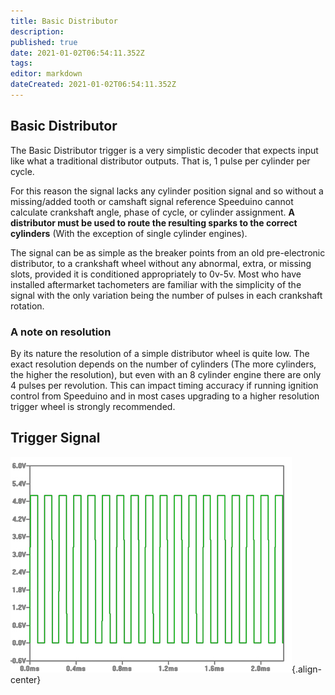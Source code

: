 ```yaml
---
title: Basic Distributor
description: 
published: true
date: 2021-01-02T06:54:11.352Z
tags: 
editor: markdown
dateCreated: 2021-01-02T06:54:11.352Z
---
```


## Basic Distributor

The Basic Distributor trigger is a very simplistic decoder that expects input like what a traditional distributor outputs. That is, 1 pulse per cylinder per cycle.

For this reason the signal lacks any cylinder position signal and so without a missing/added tooth or camshaft signal reference Speeduino cannot calculate crankshaft angle, phase of cycle, or cylinder assignment. **A distributor must be used to route the resulting sparks to the correct cylinders** (With the exception of single cylinder engines). 

The signal can be as simple as the breaker points from an old pre-electronic distributor, to a crankshaft wheel without any abnormal, extra, or missing slots, provided it is conditioned appropriately to 0v-5v. Most who have installed aftermarket tachometers are familiar with the simplicity of the signal with the only variation being the number of pulses in each crankshaft rotation.

### A note on resolution

By its nature the resolution of a simple distributor wheel is quite low. The exact resolution depends on the number of cylinders (The more cylinders, the higher the resolution), but even with an 8 cylinder engine there are only 4 pulses per revolution. This can impact timing accuracy if running ignition control from Speeduino and in most cases upgrading to a higher resolution trigger wheel is strongly recommended. 

## Trigger Signal

![Basic_sistributor case.png](/img/decoders/basic_distributor.jpg){.align-center}